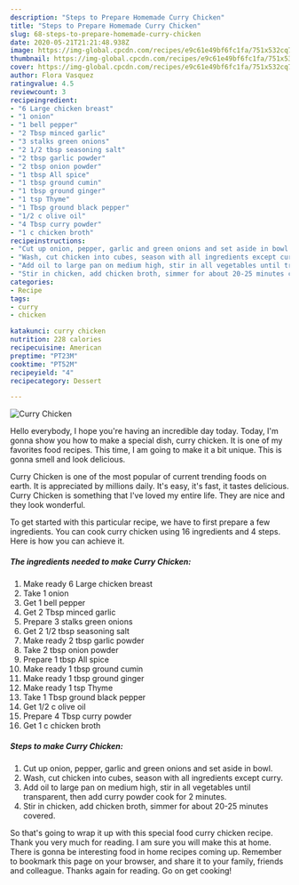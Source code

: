 ```yaml
---
description: "Steps to Prepare Homemade Curry Chicken"
title: "Steps to Prepare Homemade Curry Chicken"
slug: 68-steps-to-prepare-homemade-curry-chicken
date: 2020-05-21T21:21:48.938Z
image: https://img-global.cpcdn.com/recipes/e9c61e49bf6fc1fa/751x532cq70/curry-chicken-recipe-main-photo.jpg
thumbnail: https://img-global.cpcdn.com/recipes/e9c61e49bf6fc1fa/751x532cq70/curry-chicken-recipe-main-photo.jpg
cover: https://img-global.cpcdn.com/recipes/e9c61e49bf6fc1fa/751x532cq70/curry-chicken-recipe-main-photo.jpg
author: Flora Vasquez
ratingvalue: 4.5
reviewcount: 3
recipeingredient:
- "6 Large chicken breast"
- "1 onion"
- "1 bell pepper"
- "2 Tbsp minced garlic"
- "3 stalks green onions"
- "2 1/2 tbsp seasoning salt"
- "2 tbsp garlic powder"
- "2 tbsp onion powder"
- "1 tbsp All spice"
- "1 tbsp ground cumin"
- "1 tbsp ground ginger"
- "1 tsp Thyme"
- "1 Tbsp ground black pepper"
- "1/2 c olive oil"
- "4 Tbsp curry powder"
- "1 c chicken broth"
recipeinstructions:
- "Cut up onion, pepper, garlic and green onions and set aside in bowl."
- "Wash, cut chicken into cubes, season with all ingredients except curry."
- "Add oil to large pan on medium high, stir in all vegetables until transparent, then add curry powder cook for 2 minutes."
- "Stir in chicken, add chicken broth, simmer for about 20-25 minutes covered."
categories:
- Recipe
tags:
- curry
- chicken

katakunci: curry chicken 
nutrition: 228 calories
recipecuisine: American
preptime: "PT23M"
cooktime: "PT52M"
recipeyield: "4"
recipecategory: Dessert

---
```



![Curry Chicken](https://img-global.cpcdn.com/recipes/e9c61e49bf6fc1fa/751x532cq70/curry-chicken-recipe-main-photo.jpg)

Hello everybody, I hope you're having an incredible day today. Today, I'm gonna show you how to make a special dish, curry chicken. It is one of my favorites food recipes. This time, I am going to make it a bit unique. This is gonna smell and look delicious.

Curry Chicken is one of the most popular of current trending foods on earth. It is appreciated by millions daily. It's easy, it's fast, it tastes delicious. Curry Chicken is something that I've loved my entire life. They are nice and they look wonderful.




To get started with this particular recipe, we have to first prepare a few ingredients. You can cook curry chicken using 16 ingredients and 4 steps. Here is how you can achieve it.

<!--inarticleads1-->

##### The ingredients needed to make Curry Chicken:

1. Make ready 6 Large chicken breast
1. Take 1 onion
1. Get 1 bell pepper
1. Get 2 Tbsp minced garlic
1. Prepare 3 stalks green onions
1. Get 2 1/2 tbsp seasoning salt
1. Make ready 2 tbsp garlic powder
1. Take 2 tbsp onion powder
1. Prepare 1 tbsp All spice
1. Make ready 1 tbsp ground cumin
1. Make ready 1 tbsp ground ginger
1. Make ready 1 tsp Thyme
1. Take 1 Tbsp ground black pepper
1. Get 1/2 c olive oil
1. Prepare 4 Tbsp curry powder
1. Get 1 c chicken broth




<!--inarticleads2-->

##### Steps to make Curry Chicken:

1. Cut up onion, pepper, garlic and green onions and set aside in bowl.
1. Wash, cut chicken into cubes, season with all ingredients except curry.
1. Add oil to large pan on medium high, stir in all vegetables until transparent, then add curry powder cook for 2 minutes.
1. Stir in chicken, add chicken broth, simmer for about 20-25 minutes covered.




So that's going to wrap it up with this special food curry chicken recipe. Thank you very much for reading. I am sure you will make this at home. There is gonna be interesting food in home recipes coming up. Remember to bookmark this page on your browser, and share it to your family, friends and colleague. Thanks again for reading. Go on get cooking!
